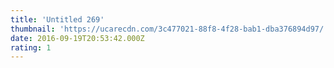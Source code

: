 ```yaml
---
title: 'Untitled 269'
thumbnail: 'https://ucarecdn.com/3c477021-88f8-4f28-bab1-dba376894d97/'
date: 2016-09-19T20:53:42.000Z
rating: 1
---
```


